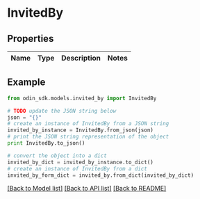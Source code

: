 # InvitedBy


## Properties

Name | Type | Description | Notes
------------ | ------------- | ------------- | -------------

## Example

```python
from odin_sdk.models.invited_by import InvitedBy

# TODO update the JSON string below
json = "{}"
# create an instance of InvitedBy from a JSON string
invited_by_instance = InvitedBy.from_json(json)
# print the JSON string representation of the object
print InvitedBy.to_json()

# convert the object into a dict
invited_by_dict = invited_by_instance.to_dict()
# create an instance of InvitedBy from a dict
invited_by_form_dict = invited_by.from_dict(invited_by_dict)
```
[[Back to Model list]](../README.md#documentation-for-models) [[Back to API list]](../README.md#documentation-for-api-endpoints) [[Back to README]](../README.md)


